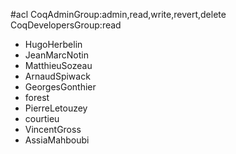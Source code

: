 #acl CoqAdminGroup:admin,read,write,revert,delete CoqDevelopersGroup:read
 * HugoHerbelin
 * JeanMarcNotin
 * MatthieuSozeau
 * ArnaudSpiwack
 * GeorgesGonthier
 * forest
 * PierreLetouzey
 * courtieu
 * VincentGross
 * AssiaMahboubi
